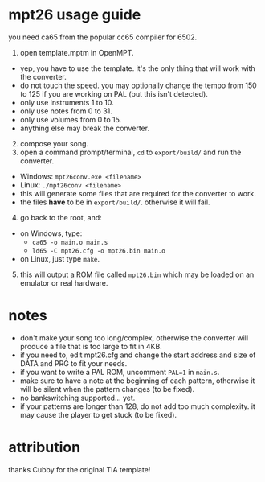 # mpt26 usage guide

you need ca65 from the popular cc65 compiler for 6502.

1. open template.mptm in OpenMPT.
  - yep, you have to use the template. it's the only thing that will work with the converter.
  - do not touch the speed. you may optionally change the tempo from 150 to 125 if you are working on PAL (but this isn't detected).
  - only use instruments 1 to 10.
  - only use notes from 0 to 31.
  - only use volumes from 0 to 15.
  - anything else may break the converter.
2. compose your song.
3. open a command prompt/terminal, `cd` to `export/build/` and run the converter.
  - Windows: `mpt26conv.exe <filename>`
  - Linux: `./mpt26conv <filename>`
  - this will generate some files that are required for the converter to work.
  - the files **have** to be in `export/build/`. otherwise it will fail.
4. go back to the root, and:
  - on Windows, type:
    - `ca65 -o main.o main.s`
    - `ld65 -C mpt26.cfg -o mpt26.bin main.o`
  - on Linux, just type `make`.
5. this will output a ROM file called `mpt26.bin` which may be loaded on an emulator or real hardware.

# notes

- don't make your song too long/complex, otherwise the converter will produce a file that is too large to fit in 4KB.
- if you need to, edit mpt26.cfg and change the start address and size of DATA and PRG to fit your needs.
- if you want to write a PAL ROM, uncomment `PAL=1` in `main.s`.
- make sure to have a note at the beginning of each pattern, otherwise it will be silent when the pattern changes (to be fixed).
- no bankswitching supported... yet.
- if your patterns are longer than 128, do not add too much complexity. it may cause the player to get stuck (to be fixed).

# attribution

thanks Cubby for the original TIA template!
